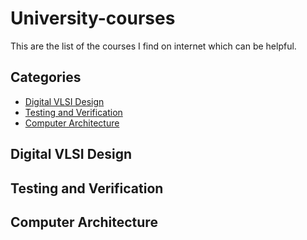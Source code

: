 # University-courses
This are the list of the courses I find on internet which can be helpful.

## Categories
- [Digital VLSI Design](#DIGITAL-VLSI-DESIGN)
- [Testing and Verification](#Testing&Verification)
- [Computer Architecture](#Computer-Architecture)

## Digital VLSI Design




## Testing and Verification




## Computer Architecture





